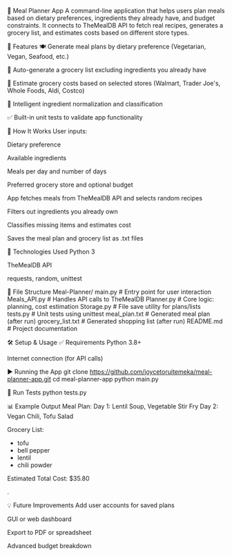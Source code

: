 🥗 Meal Planner App
A command-line application that helps users plan meals based on dietary preferences, ingredients they already have, and budget constraints. It connects to TheMealDB API to fetch real recipes, generates a grocery list, and estimates costs based on different store types.

📌 Features
🍽 Generate meal plans by dietary preference (Vegetarian, Vegan, Seafood, etc.)

🧾 Auto-generate a grocery list excluding ingredients you already have

💸 Estimate grocery costs based on selected stores (Walmart, Trader Joe's, Whole Foods, Aldi, Costco)

🧠 Intelligent ingredient normalization and classification

✅ Built-in unit tests to validate app functionality

🚀 How It Works
User inputs: 

Dietary preference

Available ingredients

Meals per day and number of days

Preferred grocery store and optional budget

App fetches meals from TheMealDB API and selects random recipes

Filters out ingredients you already own

Classifies missing items and estimates cost

Saves the meal plan and grocery list as .txt files

🧰 Technologies Used
Python 3

TheMealDB API

requests, random, unittest


📂 File Structure
Meal-Planner/
main.py              # Entry point for user interaction
Meals_API.py         # Handles API calls to TheMealDB
Planner.py           # Core logic: planning, cost estimation
Storage.py           # File save utility for plans/lists
tests.py             # Unit tests using unittest
meal_plan.txt        # Generated meal plan (after run)
grocery_list.txt     # Generated shopping list (after run)
README.md            # Project documentation

🛠 Setup & Usage
✅ Requirements
Python 3.8+

Internet connection (for API calls)

▶️ Running the App
git clone https://github.com/joycetoruitemeka/meal-planner-app.git
cd meal-planner-app
python main.py

🧪 Run Tests
python tests.py

📊 Example Output
Meal Plan:
Day 1: Lentil Soup, Vegetable Stir Fry
Day 2: Vegan Chili, Tofu Salad

Grocery List:
- tofu
- bell pepper
- lentil
- chili powder

Estimated Total Cost: $35.80

.

💡 Future Improvements
Add user accounts for saved plans

GUI or web dashboard

Export to PDF or spreadsheet

Advanced budget breakdown


